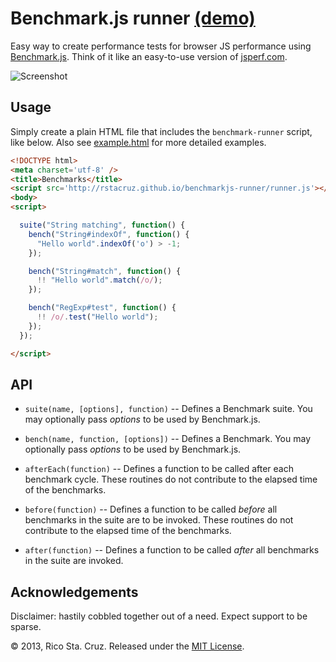 # Benchmark.js runner [(demo)](http://rstacruz.github.io/benchmarkjs-runner/example.html)

Easy way to create performance tests for browser JS performance using 
[Benchmark.js]. Think of it like an easy-to-use version of [jsperf.com].

![Screenshot](http://rstacruz.github.io/benchmarkjs-runner/support/screenshot.png?v=0852)

## Usage

Simply create a plain HTML file that includes the `benchmark-runner` script,
like below. Also see [example.html](example.html) for more detailed
examples.

~~~ html
<!DOCTYPE html>
<meta charset='utf-8' />
<title>Benchmarks</title>
<script src='http://rstacruz.github.io/benchmarkjs-runner/runner.js'></script>
<body>
<script>

  suite("String matching", function() {
    bench("String#indexOf", function() {
      "Hello world".indexOf('o') > -1;
    });

    bench("String#match", function() {
      !! "Hello world".match(/o/);
    });

    bench("RegExp#test", function() {
      !! /o/.test("Hello world");
    });
  });

</script>
~~~

## API

* `suite(name, [options], function)` -- Defines a Benchmark suite. You may
optionally pass *options* to be used by Benchmark.js.

* `bench(name, function, [options])` -- Defines a Benchmark. You may optionally
pass *options* to be used by Benchmark.js.

* `afterEach(function)` -- Defines a function to be called after each benchmark
cycle. These routines do not contribute to the elapsed time of the benchmarks.

* `before(function)` -- Defines a function to be called *before* all benchmarks in
the suite are to be invoked. These routines do not contribute to the elapsed
time of the benchmarks.

* `after(function)` -- Defines a function to be called *after* all benchmarks in
the suite are invoked.

## Acknowledgements

Disclaimer: hastily cobbled together out of a need. Expect support to be sparse.

© 2013, Rico Sta. Cruz. Released under the [MIT License].

[MIT License]: http://www.opensource.org/licenses/mit-license.php
[jsperf.com]: http://jsperf.com/
[benchmark.js]: http://benchmarkjs.com/
